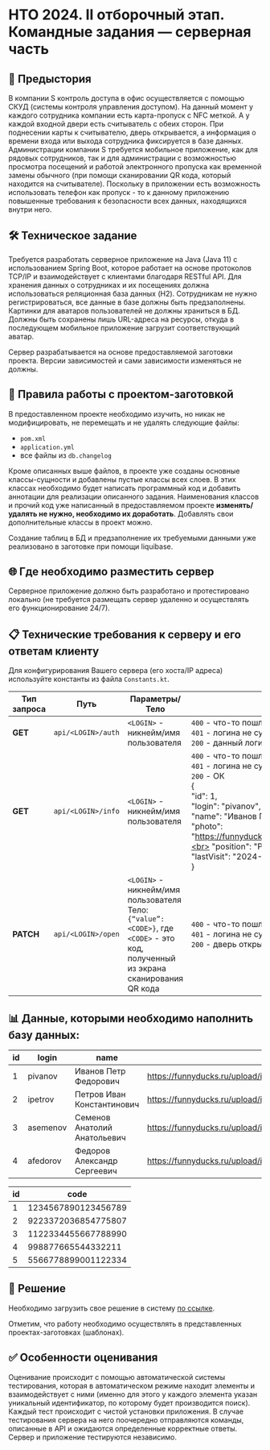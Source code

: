 # НТО 2024. II отборочный этап. Командные задания — серверная часть

## 📖 Предыстория

В компании S контроль доступа в офис осуществляется с помощью СКУД (системы контроля управления доступом). На данный момент у каждого сотрудника компании есть карта-пропуск с NFC меткой. А у каждой входной двери есть считыватель с обеих сторон. При поднесении карты к считывателю, дверь открывается, а информация о времени входа или выхода сотрудника фиксируется в базе данных. 
Администрации компании S требуется мобильное приложение, как для рядовых сотрудников, так и для администрации с возможностью просмотра посещений и работой электронного пропуска как временной замены обычного (при помощи сканировании QR кода, который находится на считывателе). Поскольку в приложении есть возможность использовать телефон как пропуск - то к данному приложению повышенные требования к безопасности всех данных, находящихся внутри него.



## 🛠️ Техническое задание

Требуется разработать серверное приложение на Java (Java 11) с использованием Spring Boot, которое работает на основе протоколов TCP/IP и взаимодействует с клиентами благодаря RESTful API. Для хранения данных о сотрудниках и их посещениях должна использоваться реляционная база данных (H2). Сотрудникам не нужно регистрироваться, все данные в базе должны быть предзаполнены. Картинки для аватаров пользователей не должны храниться в БД. Должны быть сохранены лишь URL-адреса на ресурсы, откуда в последующем мобильное приложение загрузит соответствующий аватар. 

Сервер разрабатывается на основе предоставляемой заготовки проекта. Версии зависимостей и сами зависимости изменяться не должны. 



## 📂 Правила работы с проектом-заготовкой

В предоставленном проекте необходимо изучить, но никак не модифицировать, не перемещать и не удалять следующие файлы:
- `pom.xml`
- `application.yml`
- все файлы из `db.changelog`

Кроме описанных выше файлов, в проекте уже созданы основные классы-сущности и добавлены пустые классы всех слоев. В этих классах необходимо будет написать программный код и добавить аннотации для реализации описанного задания. Наименования классов и прочий код уже написанный в предоставляемом проекте **изменять/удалять не нужно, необходимо их доработать**. Добавлять свои дополнительные классы в проект можно.

Создание таблиц в БД и предзаполнение их требуемыми данными уже реализовано в заготовке при помощи liquibase.  


## 🌐 Где необходимо разместить сервер

Серверное приложение должно быть разработано и протестировано локально (не требуется размещать сервер удаленно и осуществлять его функционирование 24/7).



## 📋 Технические требования к серверу и его ответам клиенту

Для конфигурирования Вашего сервера (его хоста/IP адреса) используйте константы из файла `Constants.kt`.

| **Тип запроса** | **Путь**              | **Параметры/Тело**                                                             | **Ответы**                                                                                                                                              |
|------------------|-----------------------|--------------------------------------------------------------------------------|---------------------------------------------------------------------------------------------------------------------------------------------------------|
| **GET**          | `api/<LOGIN>/auth`   | `<LOGIN>` - никнейм/имя пользователя                                           | `400` - что-то пошло не так<br>`401` - логина не существует или неверный<br>`200` - данный логин существует - можно пользоваться приложением            |
| **GET**          | `api/<LOGIN>/info`   | `<LOGIN>` - никнейм/имя пользователя                                           | `400` - что-то пошло не так<br>`401` - логина не существует или неверный<br>`200` - ОК<br>{<br> "id": 1,<br> "login": "pivanov",<br> "name": "Иванов Петр Федорович",<br> "photo": "https://funnyducks.ru/upload/iblock/0cd/0cdeb7ec3ed6fddda0f90fccee05557d.jpg",<br> "position": "Разработчик",<br> "lastVisit": "2024-02-12T08:30:00"<br>} |
| **PATCH**        | `api/<LOGIN>/open`   | `<LOGIN>` - никнейм/имя пользователя<br>Тело: `{“value”: <CODE>}`, где <br> `<CODE>` - это код, полученный из экрана сканирования QR кода | `400` - что-то пошло не так<br>`401` - логина не существует или неверный<br>`200` - дверь открылась                                                    |



## 📊 Данные, которыми необходимо наполнить базу данных:



| **id** | **login**  | **name**                        | **photo**                                                                                   | **position**     | **lastVisit**       |
|--------|------------|---------------------------------|---------------------------------------------------------------------------------------------|------------------|---------------------|
| 1      | pivanov    | Иванов Петр Федорович          | https://funnyducks.ru/upload/iblock/0cd/0cdeb7ec3ed6fddda0f90fccee05557d.jpg               | Разработчик      | 2024-02-12T08:30:00    |
| 2      | ipetrov    | Петров Иван Константинович      | https://funnyducks.ru/upload/iblock/0cd/0cdeb7ec3ed6fddda0f90fccee05557d.jpg               | Аналитик         | 2024-02-30T08:35:00    |
| 3      | asemenov   | Семенов Анатолий Анатольевич   | https://funnyducks.ru/upload/iblock/0cd/0cdeb7ec3ed6fddda0f90fccee05557d.jpg               | Разработчик      | 2024-02-31T08:31:00    |
| 4      | afedorov   | Федоров Александр Сергеевич    | https://funnyducks.ru/upload/iblock/0cd/0cdeb7ec3ed6fddda0f90fccee05557d.jpg               | Тестировщик      | 2024-02-30T08:36:00    |



| **id** | **code**               |
|--------|-------------------------|
| 1      | 1234567890123456789     |
| 2      | 9223372036854775807     |
| 3      | 1122334455667788990     |
| 4      | 998877665544332211      |
| 5      | 5566778899001122334     |



## 📝 Решение

Необходимо загрузить свое решение в систему [по ссылке](https://innovationcampus.ru/lms/mod/quiz/view.php?id=2078).

Отметим, что работу необходимо осуществлять в представленных проектах-заготовках (шаблонах).



## ✅ Особенности оценивания

Оценивание происходит с помощью автоматической системы тестирования, которая в автоматическом режиме находит элементы и взаимодействует с ними (именно для этого у каждого элемента указан уникальный идентификатор, по которому будет производится поиск). Каждый тест происходит с чистой установки приложения. В случае тестирования сервера на него поочередно отправляются команды, описанные в API и ожидаются определенные корректные ответы. Сервер и приложение тестируются независимо.